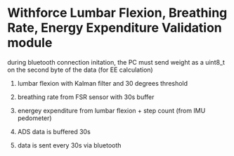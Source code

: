 # Withforce Lumbar Flexion, Breathing Rate, Energy Expenditure Validation module

during bluetooth connection initation, the PC must send weight as a uint8_t on the second byte of the data (for EE calculation)

1) lumbar flexion with Kalman filter and 30 degrees threshold
2) breathing rate from FSR sensor with 30s buffer
3) energey expenditure from lumbar flexion + step count (from IMU pedometer)

4) ADS data is buffered 30s

5) data is sent every 30s via bluetooth